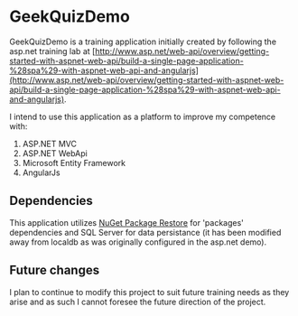 # GeekQuizDemo

GeekQuizDemo is a training application initially created by following the asp.net training lab at [http://www.asp.net/web-api/overview/getting-started-with-aspnet-web-api/build-a-single-page-application-%28spa%29-with-aspnet-web-api-and-angularjs](http://www.asp.net/web-api/overview/getting-started-with-aspnet-web-api/build-a-single-page-application-%28spa%29-with-aspnet-web-api-and-angularjs).

I intend to use this application as a platform to improve my competence with:

1. ASP.NET MVC
2. ASP.NET WebApi
3. Microsoft Entity Framework
4. AngularJs

## Dependencies
This application utilizes [NuGet Package Restore](https://docs.nuget.org/consume/package-restore) for 'packages' dependencies and SQL Server for data persistance (it has been modified away from localdb as was originally configured in the asp.net demo).

## Future changes
I plan to continue to modify this project to suit future training needs as they arise and as such I cannot foresee the future direction of the project.